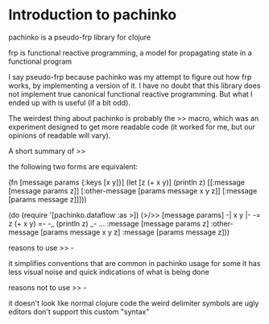 # Introduction to pachinko

pachinko is a pseudo-frp library for clojure

frp is functional reactive programming, a model for propagating state in a
functional program

I say pseudo-frp because pachinko was my attempt to figure out how frp works, by
implementing a version of it. I have no doubt that this library does not
implement true canonical functional reactive programming. But what I ended up
with is useful (if a bit odd).

The weirdest thing about pachinko is probably the >> macro, which was an
experiment designed to get more readable code (it worked for me, but our
opinions of readable will vary).



A short summary of >>

the following two forms are equivalent:

(fn [message params {:keys [x y]}]
  (let [z (+ x y)]
    (println z)
    [[:message [message params z]]
     [:other-message [params message x y z]]
     [:message [params message z]]]))

(do (require '[pachinko.dataflow :as >])
    (>/>> [message params]
          -| x y |-
          -= z (+ x y) =-
          -_ (println z) _-
          ...
          :message [message params z]
          :other-message [params message x y z]
          :message [params message z]))

reasons to use >> -

it simplifies conventions that are common in pachinko usage
for some it has less visual noise and quick indications of what is being done

reasons not to use >> -

it doesn't look like normal clojure code
the weird delimiter symbols are ugly
editors don't support this custom "syntax"